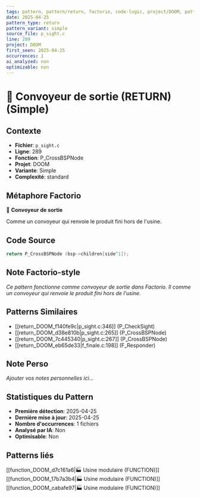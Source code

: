 ```yaml
---
tags: pattern, pattern/return, factorio, code-logic, project/DOOM, pattern/variant/simple
date: 2025-04-25
pattern_type: return
pattern_variant: simple
source_file: p_sight.c
line: 289
project: DOOM
first_seen: 2025-04-25
occurrences: 1
ai_analyzed: non
optimizable: non
---
```


# 🚚 Convoyeur de sortie (RETURN) (Simple)

## Contexte
- **Fichier**: `p_sight.c`
- **Ligne**: 289
- **Fonction**: P_CrossBSPNode
- **Projet**: DOOM
- **Variante**: Simple
- **Complexité**: standard

## Métaphore Factorio
🚚 **Convoyeur de sortie**

Comme un convoyeur qui renvoie le produit fini hors de l'usine.

## Code Source
```c
return P_CrossBSPNode (bsp->children[side^1]);
```

## Note Factorio-style
*Ce pattern fonctionne comme convoyeur de sortie dans Factorio. Il comme un convoyeur qui renvoie le produit fini hors de l'usine.*

## Patterns Similaires
- [[return_DOOM_f140fe9c|p_sight.c:346]] (P_CheckSight)
- [[return_DOOM_d38e810b|p_sight.c:265]] (P_CrossBSPNode)
- [[return_DOOM_7c445340|p_sight.c:267]] (P_CrossBSPNode)
- [[return_DOOM_eb65de33|f_finale.c:198]] (F_Responder)

## Note Perso
*Ajouter vos notes personnelles ici...*

## Statistiques du Pattern
- **Première détection**: 2025-04-25
- **Dernière mise à jour**: 2025-04-25
- **Nombre d'occurrences**: 1 fichiers
- **Analysé par IA**: Non
- **Optimisable**: Non

## Patterns liés
[[function_DOOM_d7c161a6|🏭 Usine modulaire (FUNCTION)]]
[[function_DOOM_17b7a3b4|🏭 Usine modulaire (FUNCTION)]]
[[function_DOOM_cabafe97|🏭 Usine modulaire (FUNCTION)]]
